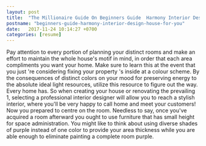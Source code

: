 ```yaml
---
layout: post
title:  "The Millionaire Guide On Beginners Guide  Harmony Interior Design House For You To Help You Get Rich"
postname: "beginners-guide-harmony-interior-design-house-for-you"
date:   2017-11-24 10:14:27 +0700
categories: [resume]
---
```

Pay attention to every portion of planning your distinct rooms and make an effort to maintain the whole house's motif in mind, in order that each area compliments you want your home. Make sure to learn this at the event that you just 're considering fixing your property 's inside at a colour scheme. By the consequences of distinct colors on your mood for preserving energy to the absolute ideal light resources, utilize this resource to figure out the way. Every home has. So when creating your house or renovating the prevailing 1, selecting a professional interior designer will allow you to reach a stylish interior, where you'll be very happy to call home and meet your customers! Now you prepared to centre on the room. Needless to say, once you've acquired a room afterward you ought to use furniture that has small height for space administration. You might like to think about using diverse shades of purple instead of one color to provide your area thickness while you are able enough to eliminate painting a complete room purple.
